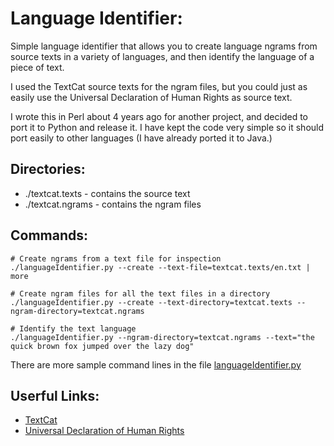 Language Identifier:
====================

Simple language identifier that allows you to create language ngrams from source
texts in a variety of languages, and then identify the language of a piece of text.

I used the TextCat source texts for the ngram files, but you could just as easily
use the Universal Declaration of Human Rights as source text.

I wrote this in Perl about 4 years ago for another project, and decided to port it 
to Python and release it. I have kept the code very simple so it should port easily
to other languages (I have already ported it to Java.)


Directories:
------------

- ./textcat.texts - contains the source text
- ./textcat.ngrams - contains the ngram files


Commands:
---------

```
# Create ngrams from a text file for inspection
./languageIdentifier.py --create --text-file=textcat.texts/en.txt | more

# Create ngram files for all the text files in a directory
./languageIdentifier.py --create --text-directory=textcat.texts --ngram-directory=textcat.ngrams

# Identify the text language
./languageIdentifier.py --ngram-directory=textcat.ngrams --text="the quick brown fox jumped over the lazy dog"
```

There are more sample command lines in the file [languageIdentifier.py](./languageIdentifier.py)


Userful Links:
--------------

- [TextCat](http://odur.let.rug.nl/~vannoord/TextCat/)
- [Universal Declaration of Human Rights](http://www.ohchr.org/EN/UDHR/Pages/SearchByLang.aspx)





